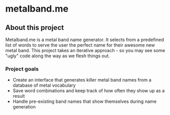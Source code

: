 metalband.me
============
## About this project
Metalband.me is a metal band name generator.  It selects from a predefined list of words to serve the user the perfect name for their awesome new metal band.  This project takes an iterative approach - so you may see some "ugly" code along the way as we flesh things out.

### Project goals
- Create an interface that generates killer metal band names from a database of metal vocabulary
- Save word combinations and keep track of how often they show up as a result
- Handle pre-existing band names that show themselves during name generation
